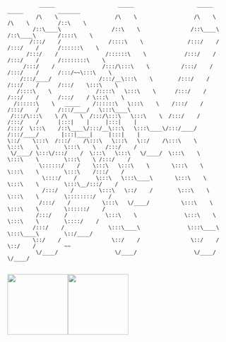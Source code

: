 ```
          _____                    _____                    _____            _____           _______                 
         /\    \                  /\    \                  /\    \          /\    \         /::\    \                
        /::\____\                /::\    \                /::\____\        /::\____\       /::::\    \               
       /:::/    /               /::::\    \              /:::/    /       /:::/    /      /::::::\    \              
      /:::/    /               /::::::\    \            /:::/    /       /:::/    /      /::::::::\    \             
     /:::/    /               /:::/\:::\    \          /:::/    /       /:::/    /      /:::/~~\:::\    \            
    /:::/____/               /:::/__\:::\    \        /:::/    /       /:::/    /      /:::/    \:::\    \           
   /::::\    \              /::::\   \:::\    \      /:::/    /       /:::/    /      /:::/    / \:::\    \          
  /::::::\    \   _____    /::::::\   \:::\    \    /:::/    /       /:::/    /      /:::/____/   \:::\____\         
 /:::/\:::\    \ /\    \  /:::/\:::\   \:::\    \  /:::/    /       /:::/    /      |:::|    |     |:::|    |        
/:::/  \:::\    /::\____\/:::/__\:::\   \:::\____\/:::/____/       /:::/____/       |:::|____|     |:::|    |        
\::/    \:::\  /:::/    /\:::\   \:::\   \::/    /\:::\    \       \:::\    \        \:::\    \   /:::/    /         
 \/____/ \:::\/:::/    /  \:::\   \:::\   \/____/  \:::\    \       \:::\    \        \:::\    \ /:::/    /          
          \::::::/    /    \:::\   \:::\    \       \:::\    \       \:::\    \        \:::\    /:::/    /           
           \::::/    /      \:::\   \:::\____\       \:::\    \       \:::\    \        \:::\__/:::/    /            
           /:::/    /        \:::\   \::/    /        \:::\    \       \:::\    \        \::::::::/    /             
          /:::/    /          \:::\   \/____/          \:::\    \       \:::\    \        \::::::/    /              
         /:::/    /            \:::\    \               \:::\    \       \:::\    \        \::::/    /               
        /:::/    /              \:::\____\               \:::\____\       \:::\____\        \::/____/                
        \::/    /                \::/    /                \::/    /        \::/    /         ~~                      
         \/____/                  \/____/                  \/____/          \/____/                                  
                                                                                                                          
```

<img height="137px" src="https://github-readme-stats.vercel.app/api?username=d33fur&hide_title=true&hide_border=true&show_icons=true&include_all_commits=true&count_private=true&line_height=21&text_color=000&icon_color=FFF&bg_color=0,87CEFA,B2D8D8,E0FFFF,87CEEB&theme=graywhite" /><!-- wi*quL3fcV --><img height="137px" src="https://github-readme-stats.vercel.app/api/top-langs/?username=d33fur&hide=html&hide_title=true&hide_border=true&layout=compact&langs_count=6&exclude_repo=comp426,Redventures-Movie-Quotes&text_color=000&icon_color=FFF&bg_color=0,87CEFA,B2D8D8,E0FFFF,87CEEB&theme=graywhite" />
